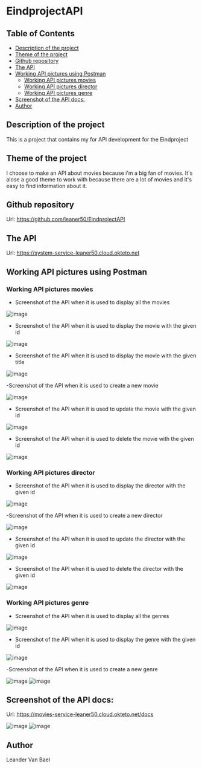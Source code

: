 # EindprojectAPI

## Table of Contents

- [Description of the project](#description-of-the-project)
- [Theme of the project](#theme-of-the-project)
- [Github repository](#github-repository)
- [The API](#the-api)
- [Working API pictures using Postman](#working-api-pictures-using-postman)
    - [Working API pictures movies](#working-api-pictures-movies)
    - [Working API pictures director](#working-api-pictures-director)
    - [Working API pictures genre](#working-api-pictures-genre)
- [Screenshot of the API docs:](#screenshot-of-the-api-docs)
- [Author](#author)


## Description of the project

This is a project that contains my for API development for the Eindproject

## Theme of the project

I choose to make an API about movies because i'm a big fan of movies. It's alose a good theme to work with because there are a lot of movies and it's easy to find information about it.


## Github repository
Url: https://github.com/leaner50/EindprojectAPI

## The API


Url: https://system-service-leaner50.cloud.okteto.net

## Working API pictures using Postman
### Working API pictures movies

- Screenshot of the API when it is used to display all the movies

![image](https://github.com/leaner50/EindprojectAPI/blob/main/img/Postman_movies_get.png)

- Screenshot of the API when it is used to display the movie with the given id

![image](https://github.com/leaner50/EindprojectAPI/blob/main/img/Postman_movies_with_id_get.png)

- Screenshot of the API when it is used to display the movie with the given title

![image](https://github.com/leaner50/EindprojectAPI/blob/main/img/Postman_movies_with_title_get.png)

-Screenshot of the API when it is used to create a new movie

![image](https://github.com/leaner50/EindprojectAPI/blob/main/img/Postman_movies_post.png)

- Screenshot of the API when it is used to update the movie with the given id

![image](https://github.com/leaner50/EindprojectAPI/blob/main/img/Postman_directors_put.png)

- Screenshot of the API when it is used to delete the movie with the given id

![image](https://github.com/leaner50/EindprojectAPI/blob/main/img/Postman_directors_delete.png)

### Working API pictures director

- Screenshot of the API when it is used to display the director with the given id

![image](https://github.com/leaner50/EindprojectAPI/blob/main/img/Postman_directors_with_id_get.png)

-Screenshot of the API when it is used to create a new director

![image](https://github.com/leaner50/EindprojectAPI/blob/main/img/Postman_directors_get.png)

- Screenshot of the API when it is used to update the director with the given id

![image](https://github.com/leaner50/EindprojectAPI/blob/main/img/Postman_directors_put.png)

- Screenshot of the API when it is used to delete the director with the given id

![image](https://github.com/leaner50/EindprojectAPI/blob/main/img/Postman_directors_delete.png)

### Working API pictures genre

- Screenshot of the API when it is used to display all the genres

![image](https://github.com/leaner50/EindprojectAPI/blob/main/img/Postman_genre_get.png)

- Screenshot of the API when it is used to display the genre with the given id

![image](https://github.com/leaner50/EindprojectAPI/blob/main/img/Postman_genre_with_id_get.png)

-Screenshot of the API when it is used to create a new genre

![image](https://github.com/leaner50/EindprojectAPI/blob/main/img/Postman_genre_post.png)
![image](https://github.com/leaner50/EindprojectAPI/blob/main/img/Postman_genre_post_already_exists.png)

## Screenshot of the API docs:
Url: https://movies-service-leaner50.cloud.okteto.net/docs

![image](https://github.com/leaner50/EindprojectAPI/blob/main/img/screencapture-api-docs1.png)
![image](https://github.com/leaner50/EindprojectAPI/blob/main/img/screencapture-api-docs2.png)

## Author
Leander Van Bael





